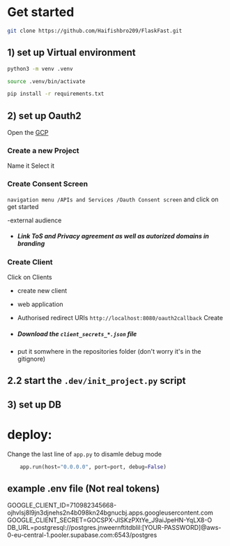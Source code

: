 # Get started
```bash
git clone https://github.com/Haifishbro209/FlaskFast.git
```

## 1) set up Virtual environment
```bash
python3 -m venv .venv
```

```bash
source .venv/bin/activate
```

```bash
pip install -r requirements.txt
```

## 2) set up Oauth2

Open the [GCP](https://console.cloud.google.com/projectselector2)

### Create a new Project
Name it
Select it

### Create Consent Screen
```navigation menu /APIs and Services /Oauth Consent screen```
and click on get started

-external audience

+ ##### Link ToS and Privacy agreement as well as autorized domains in branding

### Create Client

Click on Clients
+ create new client
+ web application
 
+ Authorised redirect URIs ``` http://localhost:8080/oauth2callback ```
Create

+ ##### Download the ```client_secrets_*.json``` file
+ put it somwhere in the repositories folder (don't worry it's in the gitignore)

## 2.2 start the ```.dev/init_project.py``` script

## 3) set up DB


# deploy:
Change the last line of ```app.py``` to disamle debug mode
```python
    app.run(host="0.0.0.0", port=port, debug=False)
```


## example .env file (Not real tokens)
GOOGLE_CLIENT_ID=710982345668-ojhvlsj8l9jn3djnehs2n4b098kn24bgnucbj.apps.googleusercontent.com
GOOGLE_CLIENT_SECRET=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
DB_URL=postgresql://postgres.jnweernftitdblil:[YOUR-PASSWORD]@aws-0-eu-central-1.pooler.supabase.com:6543/postgres
